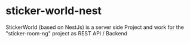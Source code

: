 # sticker-world-nest
StickerWorld (based on NestJs) is a server side Project and work for the "sticker-room-ng" project as REST API / Backend 

